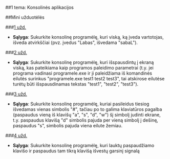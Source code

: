 ﻿##1 tema: Konsolinės aplikacijos

##Mini užduotėlės

###[1 užd.](https://github.com/niku-live/jpvs2015/tree/master/01%20tema%20-%20Desktop%20-%20Console%20Applications/Mini%20Problems/Vol1Ex1_AllReversing)
- **Sąlyga**: Sukurkite konsolinę programėlę, kuri viską, ką įveda vartotojas, išveda atvirkščiai (pvz. įvedus "Labas", išvedama "sabaL"). 

###[2 užd.](https://github.com/niku-live/jpvs2015/tree/master/01%20tema%20-%20Desktop%20-%20Console%20Applications/Mini%20Problems/Vol1Ex2_StartupParams)
- **Sąlyga**: Sukurkite konsolinę programėlę, kuri išspausdintų į ekraną viską, kas pateikiama kaip programos paleidimo parametrai (t.y. jei programa vadinasi programele.exe ir ji paleidžiama iš komandinės eilutės surinkus "programele.exe test1 test2 test3", tai atskirose eilutėse turėtų būti išspausdinamas tekstas "test1", "test2", "test3").

###[3 užd.](https://github.com/niku-live/jpvs2015/tree/master/01%20tema%20-%20Desktop%20-%20Console%20Applications/Mini%20Problems/Vol1Ex3_MovingSymbol)
- **Sąlyga**: Sukurkite konsolinę programėlę, kuriai pasileidus tiesiog išvedamas vienas simbolis "#", tačiau po to galima klaviatūros pagalba (paspaudus vieną iš klavišų "a", "s", "d", "w") šį simbolį judinti ekrane, t.y. paspaudus klavišą "d" simbolis pajuda per vieną simbolį į dešinę, paspaudus "s", simbolis pajuda viena eilute žemiau.

###[4 užd.](https://github.com/niku-live/jpvs2015/tree/master/01%20tema%20-%20Desktop%20-%20Console%20Applications/Mini%20Problems/Vol1Ex4_MusicBox)
- **Sąlyga**: Sukurkite konsolinę programėlę, kuri lauktų paspaudžiamo klavišo ir paspaudus tam tikrą klavišą išvestų garsinį signalą